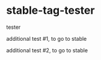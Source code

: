 # stable-tag-tester
tester

additional test #1, to go to stable

additional test #2, to go to stable

